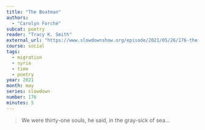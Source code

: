 ```yaml
---
title: "The Boatman"
authors:
  - "Carolyn Forché"
subcat: poetry
reader: "Tracy K. Smith"
external_url: "https://www.slowdownshow.org/episode/2021/05/26/176-the-boatman"
course: social
tags:
  - migration
  - syria
  - time
  - poetry
year: 2021
month: may
series: slowdown
number: 176
minutes: 5
---
```


> We were thirty-one souls, he said, in the gray-sick of sea...
